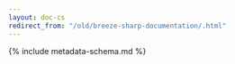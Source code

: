 ```yaml
---
layout: doc-cs
redirect_from: "/old/breeze-sharp-documentation/.html"
---
```

{% include metadata-schema.md %}

